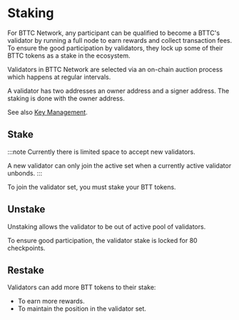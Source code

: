 # Staking
For BTTC Network, any participant can be qualified to become a BTTC's validator by running a full node to earn rewards and collect transaction fees. To ensure the good participation by validators, they lock up some of their BTTC tokens as a stake in the ecosystem.

Validators in BTTC Network are selected via an on-chain auction process which happens at regular intervals.

A validator has two addresses an owner address and a signer address. The staking is done with the owner address.

See also [Key Management](/docs/validator/core-components/key-management).

## Stake

:::note
Currently there is limited space to accept new validators.

A new validator can only join the active set when a currently active validator unbonds.
:::

To join the validator set, you must stake your BTT tokens. 

## Unstake

Unstaking allows the validator to be out of active pool of validators.

To ensure good participation, the validator stake is locked for 80 checkpoints.

## Restake

Validators can add more BTT tokens to their stake:

* To earn more rewards.
* To maintain the position in the validator set.
